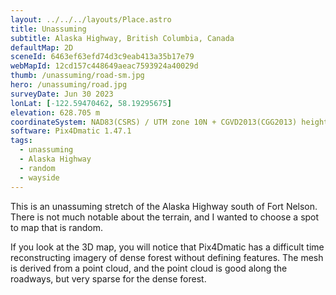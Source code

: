```yaml
---
layout: ../../../layouts/Place.astro
title: Unassuming
subtitle: Alaska Highway, British Columbia, Canada
defaultMap: 2D
sceneId: 6463ef63efd74d3c9eab413a35b17e79
webMapId: 12cd157c448649aeac7593924a40029d
thumb: /unassuming/road-sm.jpg
hero: /unassuming/road.jpg
surveyDate: Jun 30 2023
lonLat: [-122.59470462, 58.19295675]
elevation: 628.705 m
coordinateSystem: NAD83(CSRS) / UTM zone 10N + CGVD2013(CGG2013) height
software: Pix4Dmatic 1.47.1
tags:
  - unassuming
  - Alaska Highway
  - random
  - wayside
---
```


This is an unassuming stretch of the Alaska Highway south of Fort Nelson. There is not much notable about the terrain, and I wanted to choose a spot to map that is random.

If you look at the 3D map, you will notice that Pix4Dmatic has a difficult time reconstructing imagery of dense forest without defining features. The mesh is derived from a point cloud, and the point cloud is good along the roadways, but very sparse for the dense forest.
